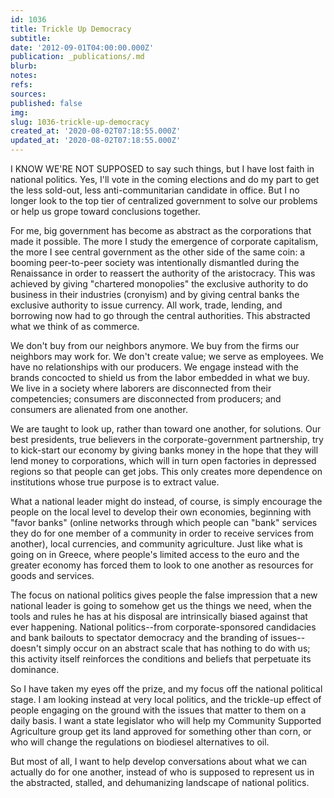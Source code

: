 ```yaml
---
id: 1036
title: Trickle Up Democracy
subtitle: 
date: '2012-09-01T04:00:00.000Z'
publication: _publications/.md
blurb: 
notes: 
refs: 
sources: 
published: false
img: 
slug: 1036-trickle-up-democracy
created_at: '2020-08-02T07:18:55.000Z'
updated_at: '2020-08-02T07:18:55.000Z'
---
```

I KNOW WE'RE NOT SUPPOSED to say such things, but I have lost faith in national politics. Yes, I'll vote in the coming elections and do my part to get the less sold-out, less anti-communitarian candidate in office. But I no longer look to the top tier of centralized government to solve our problems or help us grope toward conclusions together.

For me, big government has become as abstract as the corporations that made it possible. The more I study the emergence of corporate capitalism, the more I see central government as the other side of the same coin: a booming peer-to-peer society was intentionally dismantled during the Renaissance in order to reassert the authority of the aristocracy. This was achieved by giving "chartered monopolies" the exclusive authority to do business in their industries (cronyism) and by giving central banks the exclusive authority to issue currency. All work, trade, lending, and borrowing now had to go through the central authorities. This abstracted what we think of as commerce.

We don't buy from our neighbors anymore. We buy from the firms our neighbors may work for. We don't create value; we serve as employees. We have no relationships with our producers. We engage instead with the brands concocted to shield us from the labor embedded in what we buy. We live in a society where laborers are disconnected from their competencies; consumers are disconnected from producers; and consumers are alienated from one another.

We are taught to look up, rather than toward one another, for solutions. Our best presidents, true believers in the corporate-government partnership, try to kick-start our economy by giving banks money in the hope that they will lend money to corporations, which will in turn open factories in depressed regions so that people can get jobs. This only creates more dependence on institutions whose true purpose is to extract value.

What a national leader might do instead, of course, is simply encourage the people on the local level to develop their own economies, beginning with "favor banks" (online networks through which people can "bank" services they do for one member of a community in order to receive services from another), local currencies, and community agriculture. Just like what is going on in Greece, where people's limited access to the euro and the greater economy has forced them to look to one another as resources for goods and services.

The focus on national politics gives people the false impression that a new national leader is going to somehow get us the things we need, when the tools and rules he has at his disposal are intrinsically biased against that ever happening. National politics--from corporate-sponsored candidacies and bank bailouts to spectator democracy and the branding of issues--doesn't simply occur on an abstract scale that has nothing to do with us; this activity itself reinforces the conditions and beliefs that perpetuate its dominance.


So I have taken my eyes off the prize, and my focus off the national political stage. I am looking instead at very local politics, and the trickle-up effect of people engaging on the ground with the issues that matter to them on a daily basis. I want a state legislator who will help my Community Supported Agriculture group get its land approved for something other than corn, or who will change the regulations on biodiesel alternatives to oil.

But most of all, I want to help develop conversations about what we can actually do for one another, instead of who is supposed to represent us in the abstracted, stalled, and dehumanizing landscape of national politics.
